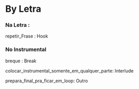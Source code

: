 # By Letra

### Na Letra :
repetir_Frase : Hook



### No Instrumental
breque : Break

colocar_instrumental_somente_em_qualquer_parte: Interlude

prepara_final_pra_ficar_em_loop: Outro


